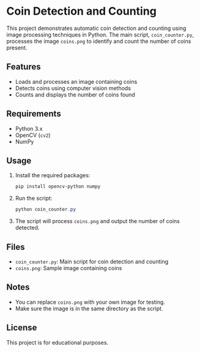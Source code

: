 # Coin Detection and Counting

This project demonstrates automatic coin detection and counting using image processing techniques in Python. The main script, `coin_counter.py`, processes the image `coins.png` to identify and count the number of coins present.

## Features

- Loads and processes an image containing coins
- Detects coins using computer vision methods
- Counts and displays the number of coins found

## Requirements

- Python 3.x
- OpenCV (`cv2`)
- NumPy

## Usage

1. Install the required packages:
   ```powershell
   pip install opencv-python numpy
   ```
2. Run the script:
   ```powershell
   python coin_counter.py
   ```
3. The script will process `coins.png` and output the number of coins detected.

## Files

- `coin_counter.py`: Main script for coin detection and counting
- `coins.png`: Sample image containing coins

## Notes

- You can replace `coins.png` with your own image for testing.
- Make sure the image is in the same directory as the script.

## License

This project is for educational purposes.
